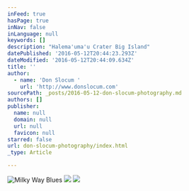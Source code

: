 ```yaml
---
inFeed: true
hasPage: true
inNav: false
inLanguage: null
keywords: []
description: "Halema'uma'u Crater Big Island"
datePublished: '2016-05-12T20:44:23.293Z'
dateModified: '2016-05-12T20:44:09.634Z'
title: ''
author:
  - name: 'Don Slocum '
    url: 'http://www.donslocum.com'
sourcePath: _posts/2016-05-12-don-slocum-photography.md
authors: []
publisher:
  name: null
  domain: null
  url: null
  favicon: null
starred: false
url: don-slocum-photography/index.html
_type: Article

---
```

![Milky Way Blues ](https://s3-us-west-2.amazonaws.com/the-grid-img/p/2fe61c6755f1f60eab231b11b387c9e5f64dac14.jpg)
![](https://the-grid-user-content.s3-us-west-2.amazonaws.com/f6db77c5-c7b5-45ad-bcfd-d9c102f6bce2.jpg)
![](https://the-grid-user-content.s3-us-west-2.amazonaws.com/6d1ab13d-51ce-4bb7-9d93-bcf4db489900.jpg)